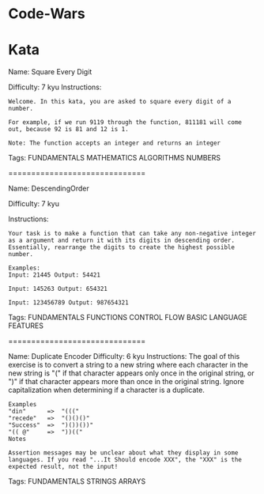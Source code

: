 # Code-Wars

# Kata
Name:
    Square Every Digit

Difficulty:
    7 kyu
Instructions:

    Welcome. In this kata, you are asked to square every digit of a number.

    For example, if we run 9119 through the function, 811181 will come out, because 92 is 81 and 12 is 1.

    Note: The function accepts an integer and returns an integer

Tags:
    FUNDAMENTALS
    MATHEMATICS
    ALGORITHMS
    NUMBERS

==============================

Name:
    DescendingOrder
    
Difficulty:
    7 kyu

Instructions:

    Your task is to make a function that can take any non-negative integer as a argument and return it with its digits in descending order. Essentially, rearrange the digits to create the highest possible number.

    Examples:
    Input: 21445 Output: 54421

    Input: 145263 Output: 654321

    Input: 123456789 Output: 987654321

Tags:
    FUNDAMENTALS
    FUNCTIONS
    CONTROL FLOW
    BASIC LANGUAGE FEATURES

==============================

Name:
    Duplicate Encoder
Difficulty:
    6 kyu
Instructions:
    The goal of this exercise is to convert a string to a new string where each character in the new string is "(" if that character appears only once in the original string, or ")" if that character appears more than once in the original string. Ignore capitalization when determining if a character is a duplicate.

    Examples
    "din"      =>  "((("
    "recede"   =>  "()()()"
    "Success"  =>  ")())())"
    "(( @"     =>  "))((" 
    Notes

    Assertion messages may be unclear about what they display in some languages. If you read "...It Should encode XXX", the "XXX" is the expected result, not the input!

Tags: 
    FUNDAMENTALS
    STRINGS
    ARRAYS